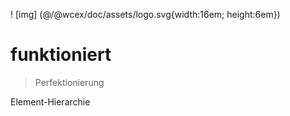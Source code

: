 <!--DESC: {icon:{name:"explore"},id:5} -->

! [img] (@/@wcex/doc/assets/logo.svg{width:16em; height:6em})
# funktioniert
> Perfektionierung

Element-Hierarchie